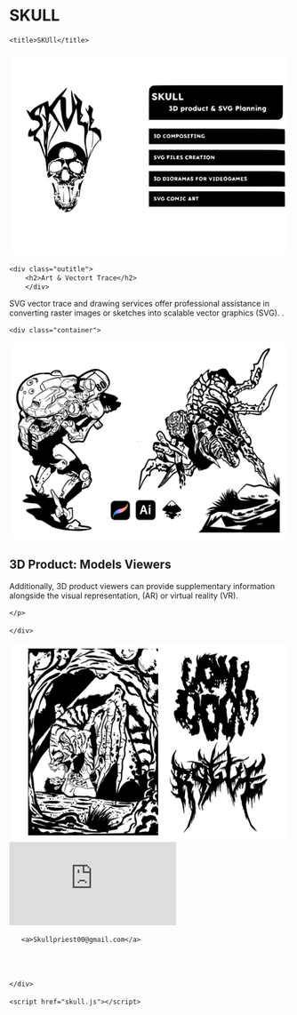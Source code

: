 # SKULL
<!DOCTYPE html>
<html lang="en">
<head>
    <meta charset="UTF-8">
    <meta http-equiv="X-UA-Compatible" content="IE=edge">
    <meta name="viewport" content="width=device-width, initial-scale=1.0">
    <link rel="stylesheet" href="skull.css">
    <link rel="stylesheet" href="global.css">
    <link rel="stylesheet" href="global.css" media="all">
    <script hidden type="text/javascript" src="https://ajax.googleapis.com/ajax/libs/jquery/1.9.1/jquery.min.js"></script>

<script hidden type="text/javascript" src="scripts/sequence.js"></script>
    <title>SKUll</title>
</head>
<body>
    <div class="container">
 
<div class="description-container">
    <img class="description-container" src="skul services.svg">

</div>


    <div class="outitle">
        <h2>Art & Vectort Trace</h2>
        </div>
<div class="leyenda">


<p>SVG vector trace and drawing services offer professional assistance in converting raster images or sketches into scalable vector graphics (SVG). 
   .
</p>

</div>

    <div class="container">
 
<div class="description-container">
    <img class="description-container" src="Androide curriculum.svg">

</div>

<div class="outitle">
    <h2>3D Product: Models Viewers</h2>
    </div>
<div class="leyenda">
    <p>
        Additionally, 3D product viewers can provide supplementary information alongside the visual representation, (AR) or virtual reality (VR). 
      
    </p>
    
    </div>

   <div class="container">
 
<div class="description-container">
    <img class="description-container" src="bear amd lettering.svg">

</div>


<div class="sketchfab-embed-wrapper"  > <iframe title="Pedalboard Blend" frameborder="0" allowfullscreen mozallowfullscreen="true" webkitallowfullscreen="true" allow="autoplay; fullscreen; xr-spatial-tracking" xr-spatial-tracking execution-while-out-of-viewport execution-while-not-rendered web-share src="https://sketchfab.com/models/d22eb724704a4a11beef4d6f1d92a13d/embed"> </iframe> 
    




       <a>Skullpriest00@gmail.com</a>
   



    </div>

    <script href="skull.js"></script>
</body>
</html>

